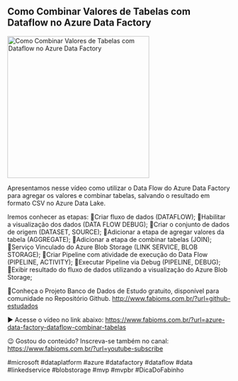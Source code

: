 ## Como Combinar Valores de Tabelas com Dataflow no Azure Data Factory

<img src="https://fabioms.com.br//uploads/youtube/Slide49.png" alt="Como Combinar Valores de Tabelas com Dataflow no Azure Data Factory" title="Azure Data Factory" width="320"/>

Apresentamos nesse vídeo como utilizar o Data Flow do Azure Data Factory para agregar os valores e combinar tabelas, salvando o resultado em formato CSV no Azure Data Lake.

Iremos conhecer as etapas:
🔹Criar fluxo de dados (DATAFLOW);
🔹Habilitar a visualização dos dados (DATA FLOW DEBUG);
🔹Criar o conjunto de dados de origem (DATASET, SOURCE);
🔹Adicionar a etapa de agregar valores da tabela (AGGREGATE);
🔹Adicionar a etapa de combinar tabelas (JOIN);
🔹Serviço Vinculado do Azure Blob Storage (LINK SERVICE, BLOB STORAGE);
🔹Criar Pipeline com atividade de execução do Data Flow (PIPELINE, ACTIVITY);
🔹Executar Pipeline via Debug (PIPELINE, DEBUG);
🔹Exibir resultado do fluxo de dados utilizando a visualização do Azure Blob Storage;

🎁Conheça o Projeto Banco de Dados de Estudo gratuito, disponível para comunidade no Repositório Github.
http://www.fabioms.com.br/?url=github-estudados

▶️ Acesse o vídeo no link abaixo:
https://www.fabioms.com.br/?url=azure-data-factory-dataflow-combinar-tabelas

😉 Gostou do conteúdo? Inscreva-se também no canal:
https://www.fabioms.com.br/?url=youtube-subscribe 

#microsoft #dataplatform #azure #datafactory #dataflow #data #linkedservice #blobstorage #mvp #mvpbr #DicaDoFabinho